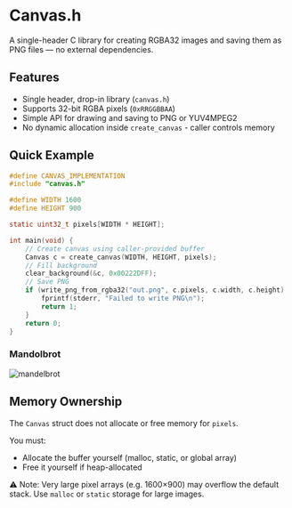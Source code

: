 # Canvas.h

A single-header C library for creating RGBA32 images and saving them as PNG files — no external dependencies.

## Features

* Single header, drop-in library (`canvas.h`)
* Supports 32-bit RGBA pixels (`0xRRGGBBAA`)
* Simple API for drawing and saving to PNG or YUV4MPEG2
* No dynamic allocation inside `create_canvas` - caller controls memory

## Quick Example

```c
#define CANVAS_IMPLEMENTATION
#include "canvas.h"

#define WIDTH 1600
#define HEIGHT 900

static uint32_t pixels[WIDTH * HEIGHT];

int main(void) {
    // Create canvas using caller-provided buffer
    Canvas c = create_canvas(WIDTH, HEIGHT, pixels);
    // Fill background
    clear_background(&c, 0x00222DFF);
    // Save PNG
    if (write_png_from_rgba32("out.png", c.pixels, c.width, c.height) != 0) {
        fprintf(stderr, "Failed to write PNG\n");
        return 1;
    }
    return 0;
}
```

### Mandolbrot

![mandelbrot](demos/mandelbrot.png "Mandelbrot")

## Memory Ownership

The `Canvas` struct does not allocate or free memory for `pixels`.

You must:

* Allocate the buffer yourself (malloc, static, or global array)
* Free it yourself if heap-allocated

⚠️ Note: Very large pixel arrays (e.g. 1600×900) may overflow the default stack. Use `malloc` or `static` storage for large images.
